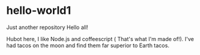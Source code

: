 # hello-world1
Just another repository
Hello all!

Hubot here, I like Node.js and coffeescript ( That's what I'm made of!).
I've had tacos on the moon and find them far superior to Earth tacos.
